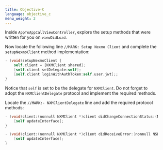 ```yaml
---
title: Objective-C
language: objective_c
menu_weight: 2
---
```


Inside `AppToAppCallViewController`, explore the setup methods that were written for you on `viewDidLoad`.

Now locate the following line `//MARK: Setup Nexmo Client` and complete the `setupNexmoClient` method implementation:


```objective-c
- (void)setupNexmoClient {
    self.client = [NXMClient shared];
    [self.client setDelegate:self];
    [self.client loginWithAuthToken:self.user.jwt];;
}
```

Notice that `self` is set to be the delegate for `NXMClient`. Do not forget to adopt the `NXMClientDelegate` protocol and implement the required methods.

Locate the `//MARK:- NXMClientDelegate` line and add the required protocol methods:

```objective-c
- (void)client:(nonnull NXMClient *)client didChangeConnectionStatus:(NXMConnectionStatus)status reason:(NXMConnectionStatusReason)reason {
    [self updateInterface];
}

- (void)client:(nonnull NXMClient *)client didReceiveError:(nonnull NSError *)error {
    [self updateInterface];
}
```
